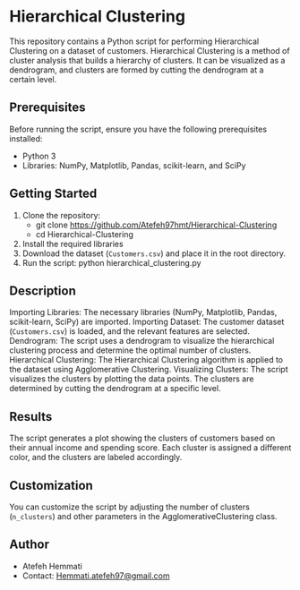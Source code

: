 # Hierarchical Clustering
This repository contains a Python script for performing Hierarchical Clustering on a dataset of customers. Hierarchical Clustering is a method of cluster analysis that builds a hierarchy of clusters. It can be visualized as a dendrogram, and clusters are formed by cutting the dendrogram at a certain level.

## Prerequisites
Before running the script, ensure you have the following prerequisites installed:
- Python 3
- Libraries: NumPy, Matplotlib, Pandas, scikit-learn, and SciPy

## Getting Started
1. Clone the repository:
   - git clone https://github.com/Atefeh97hmt/Hierarchical-Clustering
   - cd Hierarchical-Clustering
2. Install the required libraries
3. Download the dataset (`Customers.csv`) and place it in the root directory.
4. Run the script:
   python hierarchical_clustering.py

## Description
Importing Libraries: The necessary libraries (NumPy, Matplotlib, Pandas, scikit-learn, SciPy) are imported.
Importing Dataset: The customer dataset (`Customers.csv`) is loaded, and the relevant features are selected.
Dendrogram: The script uses a dendrogram to visualize the hierarchical clustering process and determine the optimal number of clusters.
Hierarchical Clustering: The Hierarchical Clustering algorithm is applied to the dataset using Agglomerative Clustering.
Visualizing Clusters: The script visualizes the clusters by plotting the data points. The clusters are determined by cutting the dendrogram at a specific level.

## Results
The script generates a plot showing the clusters of customers based on their annual income and spending score. Each cluster is assigned a different color, and the clusters are labeled accordingly.

## Customization
You can customize the script by adjusting the number of clusters (`n_clusters`) and other parameters in the AgglomerativeClustering class.

## Author
- Atefeh Hemmati
- Contact: Hemmati.atefeh97@gmail.com
